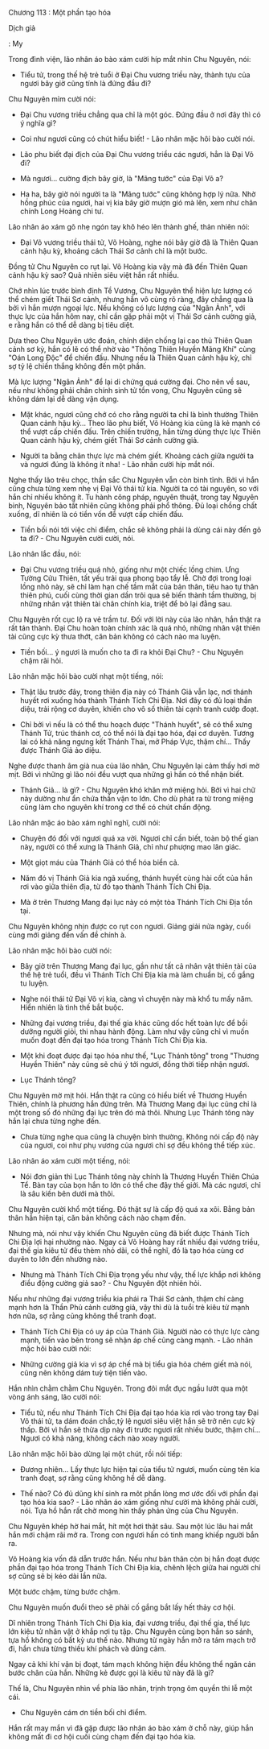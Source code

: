 




Chương 113 : Một phần tạo hóa


Dịch giả

: My

Trong đình viện, lão nhân áo bào xám cười híp mắt nhìn Chu Nguyên, nói:

- Tiểu tử, trong thế hệ trẻ tuổi ở Đại Chu vương triều này, thành tựu của ngươi bây giờ cũng tính là đứng đầu đi?

Chu Nguyên mỉm cười nói:

- Đại Chu vương triều chẳng qua chỉ là một góc. Đứng đầu ở nơi đây thì có ý nghĩa gì?

- Coi như ngươi cũng có chút hiểu biết! - Lão nhân mặc hôi bào cười nói.

- Lão phu biết đại địch của Đại Chu vương triều các ngươi, hẳn là Đại Võ đi?

- Mà ngươi... cường địch bây giờ, là "Mãng tước" của Đại Võ a?

- Ha ha, bây giờ nói người ta là "Mãng tước" cũng không hợp lý nữa. Nhờ hồng phúc của ngươi, hai vị kia bây giờ mượn gió mà lên, xem như chân chính Long Hoàng chi tư.

Lão nhân áo xám gõ nhẹ ngón tay khô héo lên thành ghế, thản nhiên nói:

- Đại Võ vương triều thái tử, Võ Hoàng, nghe nói bây giờ đã là Thiên Quan cảnh hậu kỳ, khoảng cách Thái Sơ cảnh chỉ là một bước.

Đồng tử Chu Nguyên co rụt lại. Võ Hoàng kia vậy mà đã đến Thiên Quan cảnh hậu kỳ sao? Quả nhiên siêu việt hắn rất nhiều.

Chớ nhìn lúc trước bình định Tề Vương, Chu Nguyên thể hiện lực lượng có thể chém giết Thái Sơ cảnh, nhưng hắn vô cùng rõ ràng, đây chẳng qua là bởi vì hắn mượn ngoại lực. Nếu không có lực lượng của "Ngân Ảnh", với thực lực của hắn hôm nay, chỉ cần gặp phải một vị Thái Sơ cảnh cường giả, e rằng hắn có thể dễ dàng bị tiêu diệt.

Dựa theo Chu Nguyên ước đoán, chính diện chống lại cao thủ Thiên Quan cảnh sơ kỳ, hắn có lẽ có thể nhờ vào "Thông Thiên Huyền Mãng Khí" cùng "Oán Long Độc" để chiến đấu. Nhưng nếu là Thiên Quan cảnh hậu kỳ, chỉ sợ tỷ lệ chiến thắng không đến một phần.

Mà lực lượng "Ngân Ảnh" để lại di chứng quá cường đại. Cho nên về sau, nếu như không phải chân chính sinh tử tồn vong, Chu Nguyên cũng sẽ không dám lại dễ dàng vận dụng.

- Mặt khác, ngươi cũng chớ có cho rằng người ta chỉ là bình thường Thiên Quan cảnh hậu kỳ… Theo lão phu biết, Võ Hoàng kia cũng là kẻ mạnh có thể vượt cấp chiến đấu. Trên chiến trường, hắn từng dùng thực lực Thiên Quan cảnh hậu kỳ, chém giết Thái Sơ cảnh cường giả.

- Người ta bằng chân thực lực mà chém giết. Khoàng cách giữa người ta và ngươi đúng là không ít nha! - Lão nhân cười híp mắt nói.

Nghe thấy lão trêu chọc, thần sắc Chu Nguyên vẫn còn bình tĩnh. Bởi vì hắn cũng chưa từng xem nhẹ vị Đại Võ thái tử kia. Người ta có tài nguyên, so với hắn chỉ nhiều không ít. Tu hành công pháp, nguyên thuật, trong tay Nguyên binh, Nguyên bảo tất nhiên cũng không phải phổ thông. Đủ loại chồng chất xuống, dĩ nhiên là có tiền vốn để vượt cấp chiến đấu.

- Tiền bối nói tới việc chỉ điểm, chắc sẽ không phải là dùng cái này đến gõ ta đi? - Chu Nguyên cười cười, nói.

Lão nhân lắc đầu, nói:

- Đại Chu vương triều quá nhỏ, giống như một chiếc lồng chim. Ưng Tường Cửu Thiên, tất yếu trải qua phong bạo tẩy lễ. Chờ đợi trong loại lồng nhỏ này, sẽ chỉ làm hạn chế tầm mắt của bản thân, tiêu hao tự thân thiên phú, cuối cùng thời gian dần trôi qua sẽ biến thành tầm thường, bị những nhân vật thiên tài chân chính kia, triệt để bỏ lại đằng sau.

Chu Nguyên rốt cục lộ ra vẻ trầm tư. Đối với lời này của lão nhân, hắn thật ra rất tán thành. Đại Chu hoàn toàn chính xác là quá nhỏ, những nhân vật thiên tài cũng cực kỳ thưa thớt, căn bản không có cách nào ma luyện.

- Tiền bối... ý ngươi là muốn cho ta đi ra khỏi Đại Chu? - Chu Nguyên chậm rãi hỏi.

Lão nhân mặc hôi bào cười nhạt một tiếng, nói:

- Thật lâu trước đây, trong thiên địa này có Thánh Giả vẫn lạc, nơi thánh huyết rơi xuống hóa thành Thánh Tích Chi Địa. Nơi đây có đủ loại thần diệu, trải rộng cơ duyên, khiến cho vô số thiên tài cạnh tranh cướp đoạt.

- Chỉ bởi vì nếu là có thể thu hoạch được "Thánh huyết", sẽ có thể xưng Thánh Tử, trúc thánh cơ, có thể nói là đại tạo hóa, đại cơ duyên. Tương lai có khả năng ngưng kết Thánh Thai, mở Pháp Vực, thậm chí... Thấy được Thánh Giả ảo diệu.

Nghe được thanh âm già nua của lão nhân, Chu Nguyên lại cảm thấy hơi mờ mịt. Bởi vì những gì lão nói đều vượt qua những gì hắn có thể nhận biết.

- Thánh Giả… là gì? - Chu Nguyên khó khăn mở miệng hỏi. Bởi vì hai chữ này dường như ẩn chứa thần vận to lớn. Cho dù phát ra từ trong miệng cũng làm cho nguyên khí trong cơ thể có chút chấn động.

Lão nhân mặc áo bào xám nghĩ nghĩ, cười nói:

- Chuyện đó đối với ngươi quá xa vời. Ngươi chỉ cần biết, toàn bộ thế gian này, người có thể xưng là Thánh Giả, chỉ như phượng mao lân giác.

- Một giọt máu của Thánh Giả có thể hóa biển cả.

- Năm đó vị Thánh Giả kia ngã xuống, thánh huyết cùng hài cốt của hắn rơi vào giữa thiên địa, từ đó tạo thành Thánh Tích Chi Địa.

- Mà ở trên Thương Mang đại lục này có một tòa Thánh Tích Chi Địa tồn tại.

Chu Nguyên không nhịn được co rụt con ngươi. Giảng giải nửa ngày, cuối cùng mới giảng đến vấn đề chính à.

Lão nhân mặc hôi bào cười nói:

- Bây giờ trên Thương Mang đại lục, gần như tất cả nhân vật thiên tài của thế hệ trẻ tuổi, đều vì Thánh Tích Chi Địa kia mà làm chuẩn bị, cố gắng tu luyện.

- Nghe nói thái tử Đại Võ vị kia, càng vì chuyện này mà khổ tu mấy năm. Hiển nhiên là tình thế bắt buộc.

- Những đại vương triều, đại thế gia khác cũng dốc hết toàn lực để bồi dưỡng người giỏi, thi nhau hành động. Làm như vậy cũng chỉ vì muốn muốn đoạt đến đại tạo hóa trong Thánh Tích Chi Địa kia.

- Một khi đoạt được đại tạo hóa như thế, "Lục Thánh tông" trong "Thương Huyền Thiên" này cũng sẽ chú ý tới ngươi, đồng thời tiếp nhận ngươi.

- Lục Thánh tông?

Chu Nguyên mờ mịt hỏi. Hắn thật ra cũng có hiểu biết về Thương Huyền Thiên, chính là phương hắn đứng trên. Mà Thương Mang đại lục cũng chỉ là một trong số đó những đại lục trên đó mà thôi. Nhưng Lục Thánh tông này hắn lại chưa từng nghe đến.

- Chưa từng nghe qua cũng là chuyện bình thường. Không nói cấp độ này của ngươi, coi như phụ vương của ngươi chỉ sợ đều không thể tiếp xúc.

Lão nhân áo xám cười một tiếng, nói:

- Nói đơn giản thì Lục Thánh tông này chính là Thương Huyền Thiên Chúa Tể. Bàn tay của bọn hắn to lớn có thể che đậy thế giới. Mà các ngươi, chỉ là sâu kiến bên dưới mà thôi.

Chu Nguyên cười khổ một tiếng. Đó thật sự là cấp độ quá xa xôi. Bằng bản thân hắn hiện tại, căn bản không cách nào chạm đến.

Nhưng mà, nói như vậy khiến Chu Nguyên cũng đã biết được Thánh Tích Chi Địa lợi hại nhường nào. Ngay cả Võ Hoàng hay rất nhiều đại vương triều, đại thế gia kiêu tử đều thèm nhỏ dãi, có thể nghĩ, đó là tạo hóa cùng cơ duyên to lớn đến nhường nào.

- Nhưng mà Thánh Tích Chi Địa trọng yếu như vậy, thế lực khắp nơi không điều động cường giả sao? - Chu Nguyên đột nhiên hỏi.

Nếu như những đại vương triều kia phái ra Thái Sơ cảnh, thậm chí càng mạnh hơn là Thần Phủ cảnh cường giả, vậy thì dù là tuổi trẻ kiêu tử mạnh hơn nữa, sợ rằng cũng không thể tranh đoạt.

- Thánh Tích Chi Địa có uy áp của Thánh Giả. Người nào có thực lực càng mạnh, tiến vào bên trong sẽ nhận áp chế cũng càng mạnh. - Lão nhân mặc hôi bào cười nói:

- Những cường giả kia vì sợ áp chế mà bị tiểu gia hỏa chém giết mà nói, cũng nên không dám tuỳ tiện tiến vào.

Hắn nhìn chằm chằm Chu Nguyên. Trong đôi mắt đục ngầu lướt qua một vòng ánh sáng, lão cười nói:

- Tiểu tử, nếu như Thánh Tích Chi Địa đại tạo hóa kia rơi vào trong tay Đại Võ thái tử, ta dám đoán chắc,tỷ lệ ngươi siêu việt hắn sẽ trở nên cực kỳ thấp. Bởi vì hắn sẽ thừa dịp này đi trước ngươi rất nhiều bước, thậm chí... Ngươi có khả năng, không cách nào xoay người.

Lão nhân mặc hôi bào dừng lại một chút, rồi nói tiếp:

- Đương nhiên... Lấy thực lực hiện tại của tiểu tử ngươi, muốn cùng tên kia tranh đoạt, sợ rằng cũng không hề dễ dàng.

- Thế nào? Có đủ dũng khí sinh ra môt phần lòng mơ ước đối với phần đại tạo hóa kia sao? - Lão nhân áo xám giống như cười mà không phải cười, nói. Tựa hồ hắn rất chờ mong hìn thấy phản ứng của Chu Nguyên.

Chu Nguyên khép hờ hai mắt, hít một hơi thật sâu. Sau một lúc lâu hai mắt hắn mới chậm rãi mở ra. Trong con ngươi hắn có tinh mang khiếp người bắn ra.

Võ Hoàng kia vốn đã dẫn trước hắn. Nếu như bản thân còn bị hắn đoạt được phần đại tạo hóa trong Thánh Tích Chi Địa kia, chênh lệch giữa hai người chỉ sợ cũng sẽ bị kéo dài lần nữa.

Một bước chậm, từng bước chậm.

Chu Nguyên muốn đuổi theo sẽ phải cố gắng bắt lấy hết thảy cơ hội.

Dĩ nhiên trong Thánh Tích Chi Địa kia, đại vương triều, đại thế gia, thế lực lớn kiêu tử nhân vật ở khắp nơi tụ tập. Chu Nguyên cùng bọn hắn so sánh, tựa hồ không có bất kỳ ưu thế nào. Nhưng từ ngày hắn mở ra tám mạch trở đi, hắn chưa từng thiếu khí phách và dũng cảm.

Ngay cả khi khí vận bị đoạt, tám mạch không hiện đều không thể ngăn cản bước chân của hắn. Những kẻ được gọi là kiêu tử này đã là gì?

Thế là, Chu Nguyên nhìn về phía lão nhân, trịnh trọng ôm quyền thi lễ một cái.

- Chu Nguyên cám ơn tiền bối chỉ điểm.

Hắn rất may mắn vì đã gặp được lão nhân áo bào xám ở chỗ này, giúp hắn không mất đi cơ hội cuối cùng chạm đến đại tạo hóa kia.




